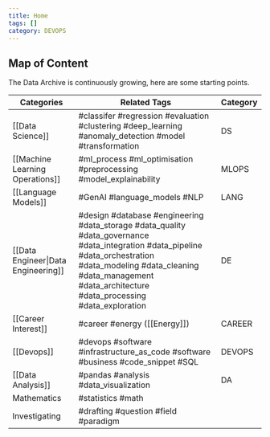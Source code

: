 ```yaml
---
title: Home
tags: []
category: DEVOPS
---
```

## Map of Content

The Data Archive is continuously growing, here are some starting points.

| Categories                          | Related Tags                                                                                                                                                                                                                          | Category |
| ----------------------------------- | ------------------------------------------------------------------------------------------------------------------------------------------------------------------------------------------------------------------------------------- | -------- |
| [[Data Science]]                    | #classifer #regression #evaluation #clustering #deep_learning  #anomaly_detection #model  #transformation                                                                                                                             | DS       |
| [[Machine Learning Operations]]     | #ml_process #ml_optimisation #preprocessing #model_explainability                                                                                                                                                                     | MLOPS    |
| [[Language Models]]                 | #GenAI #language_models #NLP                                                                                                                                                                                                          | LANG     |
| [[Data Engineer\|Data Engineering]] | #design #database #engineering #data_storage #data_quality #data_governance #data_integration #data_pipeline #data_orchestration #data_modeling #data_cleaning #data_management #data_architecture #data_processing #data_exploration | DE       |
| [[Career Interest]]                 | #career #energy ([[Energy]])                                                                                                                                                                                                          | CAREER   |
| [[Devops]]                          | #devops #software  #infrastructure_as_code #software #business #code_snippet #SQL                                                                                                                                                     | DEVOPS   |
| [[Data Analysis]]                   | #pandas #analysis #data_visualization                                                                                                                                                                                                 | DA       |
| Mathematics                         | #statistics #math                                                                                                                                                                                                                     |          |
| Investigating                       | #drafting #question #field #paradigm                                                                                                                                                                                                  |          |
